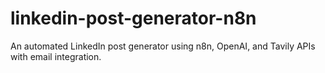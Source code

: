 # linkedin-post-generator-n8n
An automated LinkedIn post generator using n8n, OpenAI, and Tavily APIs with email integration.
